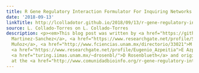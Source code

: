 ```yaml
---
title: R Gene Regulatory Interaction Formulator For Inquiring Networks
date: '2018-09-13'
linkTitle: http://lcolladotor.github.io/2018/09/13/r-gene-regulatory-interaction-formulator-for-inquiring-networks/
source: L. Collado-Torres on L. Collado-Torres
description: <p><em>This blog post was written by <a href="https://github.com/mar-esther23/">ME
  Martinez-Sanchez</a>, <a href="https://www.researchgate.net/profile/Stalin_Munoz">S
  Muñoz</a>, <a href="http://www.fciencias.unam.mx/directorio/33021">M Carrillo</a>,
  <a href="https://www.researchgate.net/profile/Eugenio_Azpeitia">E Azpeitia</a>,
  <a href="turing.iimas.unam.mx/~drosenbl/">D Rosenblueth</a> and originally posted
  at the <a href="http://www.comunidadbioinfo.org/r-gene-regulatory-interaction-formulator
---
```

